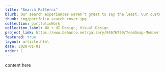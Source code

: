 ```yaml
---
title: "Search Patterns"
blurb: Our search experiences weren’t great to say the least. Our customers were telling us our search experiences where “intimidating and hard to use” and “it’s not always certain why some results show for certain certain searches”. Looking ahead at our product strategy, reporting and member management across multiple seasons were going to be a big focus moving forward. I view “search” as the backbone for both. This project focuses on two specific search implementations but we needed patterns that could influence our search experiences moving forward.
thumb: img/portfolio_search_cover.jpg
collection: portfolioWork
collection_label: UX + UI Design, Visual Design
project_link: https://www.behance.net/gallery/94676739/TeamSnap-Member-Search
featured: true
layout: article.html
date: 2020-01-01
order: 1
---
```


content here
